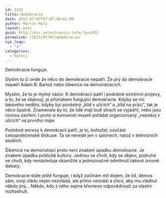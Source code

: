 ```yaml
---
id: 1432
title: Demokracie
date: 2015-07-07T07:07:56+01:00
author: Martin Maly
layout: post
guid: http://kcc.uelectronics.info/?p=1432
permalink: /2015/07/07/demokracie/
xyz_lnap:
  - "1"
categories:
  - Kuřecí
---
```

Demokracie funguje.

Slyším tu či onde že něco do demokracie nepatří. Že prý do demokracie nepatří Adam B. Bartoš nebo šibenice na demonstracích.

Myslím, že to je mylný názor. K demokracii patří i podobné extrémní projevy, a to, že se objevují, je příznakem fungující demokracie. Kdyby se nic takového nedělo, kdyby byl pověstný &#8222;klid v ulicích&#8220; a &#8222;klid na práci&#8220;, tak je něco špatně. Znamenalo by to, že lidé mají buď strach se vyjádřit, nebo jsou rovnou zavření. I proto si komunisti museli pořádat organizovaný &#8222;nepokoj v ulicích&#8220; na prvního máje.

Podobné excesy k demokracii patří, je to, bohužel, součást celospolečenské diskuse. Ta se nevede jen v salónech, natož v televizních studiích.

Šibenice na demonstraci proto není znakem úpadku demokracie. Je znakem úpadku politické kultury. Jednou ve chvíli, kdy se objeví, podruhé ve chvíli, kdy nenásleduje okamžité a jednoznačné odmítnutí takové úrovně debaty.

Demokracie stále ještě funguje, i když začínám mít dojem, že lid, démos sám, svoji vládu nejen nezvládá, ale přímo nesnáší a chce, aby mu vládnul někdo jiný&#8230; Někdo, kdo z něho sejme břemeno odpovědnosti za vlastní rozhodnutí.